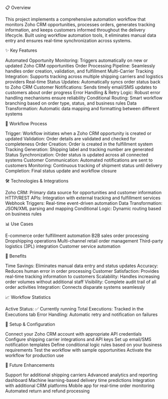 📋 Overview

This project implements a comprehensive automation workflow that monitors Zoho CRM opportunities, processes orders, generates tracking information, and keeps customers informed throughout the delivery lifecycle. Built using workflow automation tools, it eliminates manual data entry and ensures real-time synchronization across systems.

✨ Key Features

Automated Opportunity Monitoring: Triggers automatically on new or updated Zoho CRM opportunities
Order Processing Pipeline: Seamlessly handles order creation, validation, and fulfillment
Multi-Carrier Tracking Integration: Supports tracking across multiple shipping carriers and logistics providers
Real-time Status Updates: Automatically syncs order status back to Zoho CRM
Customer Notifications: Sends timely email/SMS updates to customers about order progress
Error Handling & Retry Logic: Robust error handling mechanisms ensure reliability
Conditional Routing: Smart workflow branching based on order type, status, and business rules
Data Transformation: Automatic data mapping and formatting between different systems

🔄 Workflow Process

Trigger: Workflow initiates when a Zoho CRM opportunity is created or updated
Validation: Order details are validated and checked for completeness
Order Creation: Order is created in the fulfillment system
Tracking Generation: Shipping label and tracking number are generated
Status Synchronization: Order status is updated across all connected systems
Customer Communication: Automated notifications are sent to customers
Monitoring: Continuous tracking of shipment status until delivery
Completion: Final status update and workflow closure

🛠️ Technologies & Integrations

Zoho CRM: Primary data source for opportunities and customer information
HTTP/REST APIs: Integration with external tracking and fulfillment services
Webhook Triggers: Real-time event-driven automation
Data Transformation: JSON/XML parsing and mapping
Conditional Logic: Dynamic routing based on business rules

📊 Use Cases

E-commerce order fulfillment automation
B2B sales order processing
Dropshipping operations
Multi-channel retail order management
Third-party logistics (3PL) integration
Customer service automation

🚀 Benefits

Time Savings: Eliminates manual data entry and status updates
Accuracy: Reduces human error in order processing
Customer Satisfaction: Provides real-time tracking information to customers
Scalability: Handles increasing order volumes without additional staff
Visibility: Complete audit trail of all order activities
Integration: Connects disparate systems seamlessly

📈 Workflow Statistics

Active Status: ✅ Currently running
Total Executions: Tracked in the Executions tab
Error Handling: Automatic retry and notification on failures

🔧 Setup & Configuration

Connect your Zoho CRM account with appropriate API credentials
Configure shipping carrier integrations and API keys
Set up email/SMS notification templates
Define conditional logic rules based on your business requirements
Test the workflow with sample opportunities
Activate the workflow for production use

📝 Future Enhancements

 Support for additional shipping carriers
 Advanced analytics and reporting dashboard
 Machine learning-based delivery time predictions
 Integration with additional CRM platforms
 Mobile app for real-time order monitoring
 Automated return and refund processing
